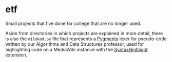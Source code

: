 # etf
Small projects that I've done for college that are no longer used.

Aside from directories in which projects are explained in more detail, there is also the `milokod.py` file that represents a [Pygments](https://pygments.org/) lexer for pseudo-code written by our Algorithms and Data Structures professor, used for highlighting code on a MediaWiki instance with the [SyntaxHighlight](https://www.mediawiki.org/wiki/Extension:SyntaxHighlight) extension.
